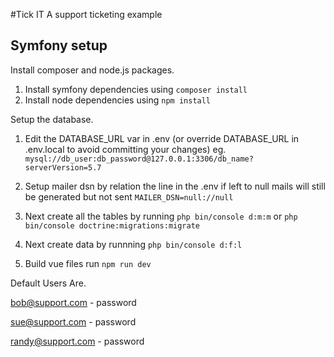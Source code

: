 #Tick IT
A support ticketing example


## Symfony setup

Install composer and node.js packages.
1. Install symfony dependencies using `composer install`
2. Install node dependencies using `npm install`

Setup the database.

1. Edit the DATABASE_URL var in .env (or override DATABASE_URL in .env.local to avoid committing your changes)
   eg. `mysql://db_user:db_password@127.0.0.1:3306/db_name?serverVersion=5.7`

2. Setup mailer dsn by relation the line in the .env if left to null mails will still be generated but not sent
   `MAILER_DSN=null://null`

3. Next create all the tables by running
   `php bin/console d:m:m` or `php bin/console doctrine:migrations:migrate`

4. Next create data by runnning
   `php bin/console d:f:l`

5. Build vue files run
   `npm run dev`

Default Users Are.

bob@support.com - password

sue@support.com - password

randy@support.com - password